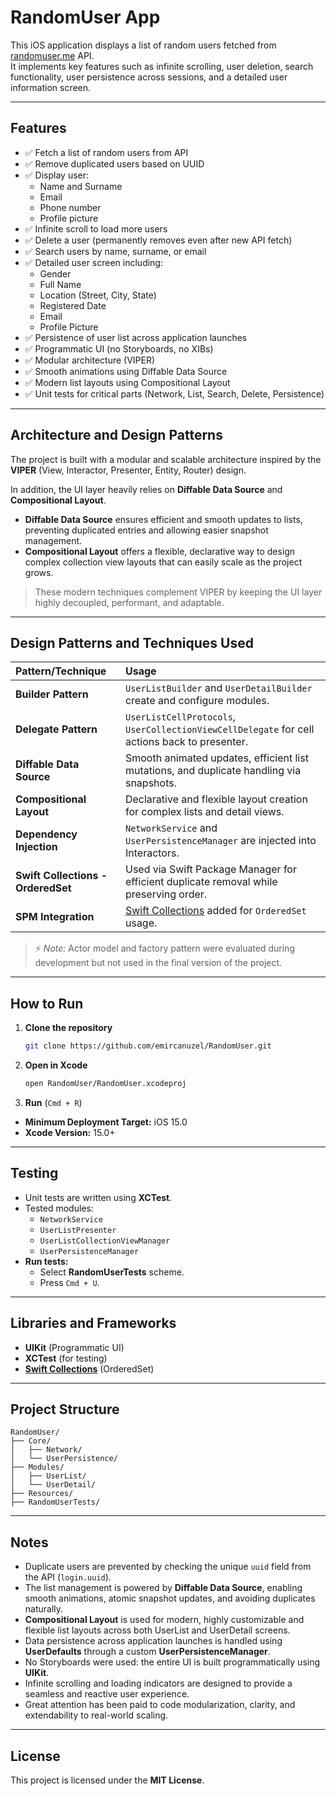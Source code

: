 # RandomUser App

This iOS application displays a list of random users fetched from [randomuser.me](https://randomuser.me) API.  
It implements key features such as infinite scrolling, user deletion, search functionality, user persistence across sessions, and a detailed user information screen.

---

## Features

- ✅ Fetch a list of random users from API  
- ✅ Remove duplicated users based on UUID  
- ✅ Display user:  
  - Name and Surname  
  - Email  
  - Phone number  
  - Profile picture  
- ✅ Infinite scroll to load more users  
- ✅ Delete a user (permanently removes even after new API fetch)  
- ✅ Search users by name, surname, or email  
- ✅ Detailed user screen including:  
  - Gender  
  - Full Name  
  - Location (Street, City, State)  
  - Registered Date  
  - Email  
  - Profile Picture  
- ✅ Persistence of user list across application launches  
- ✅ Programmatic UI (no Storyboards, no XIBs)  
- ✅ Modular architecture (VIPER)  
- ✅ Smooth animations using Diffable Data Source  
- ✅ Modern list layouts using Compositional Layout  
- ✅ Unit tests for critical parts (Network, List, Search, Delete, Persistence)

---

## Architecture and Design Patterns

The project is built with a modular and scalable architecture inspired by the **VIPER** (View, Interactor, Presenter, Entity, Router) design.

In addition, the UI layer heavily relies on **Diffable Data Source** and **Compositional Layout**.  
- **Diffable Data Source** ensures efficient and smooth updates to lists, preventing duplicated entries and allowing easier snapshot management.  
- **Compositional Layout** offers a flexible, declarative way to design complex collection view layouts that can easily scale as the project grows.

> These modern techniques complement VIPER by keeping the UI layer highly decoupled, performant, and adaptable.

---

## Design Patterns and Techniques Used

| Pattern/Technique               | Usage                                                                 |
|:---------------------------------|:---------------------------------------------------------------------|
| **Builder Pattern**             | `UserListBuilder` and `UserDetailBuilder` create and configure modules. |
| **Delegate Pattern**            | `UserListCellProtocols`, `UserCollectionViewCellDelegate` for cell actions back to presenter. |
| **Diffable Data Source**        | Smooth animated updates, efficient list mutations, and duplicate handling via snapshots. |
| **Compositional Layout**        | Declarative and flexible layout creation for complex lists and detail views. |
| **Dependency Injection**        | `NetworkService` and `UserPersistenceManager` are injected into Interactors. |
| **Swift Collections - OrderedSet** | Used via Swift Package Manager for efficient duplicate removal while preserving order. |
| **SPM Integration**             | [Swift Collections](https://github.com/apple/swift-collections) added for `OrderedSet` usage. |

> ⚡ *Note:* Actor model and factory pattern were evaluated during development but not used in the final version of the project.

---

## How to Run

1. **Clone the repository**  
   ```bash
   git clone https://github.com/emircanuzel/RandomUser.git
   ```
2. **Open in Xcode**  
   ```bash
   open RandomUser/RandomUser.xcodeproj
   ```
3. **Run** (`Cmd + R`)

- **Minimum Deployment Target:** iOS 15.0  
- **Xcode Version:** 15.0+

---

## Testing

- Unit tests are written using **XCTest**.  
- Tested modules:  
  - `NetworkService`  
  - `UserListPresenter`  
  - `UserListCollectionViewManager`  
  - `UserPersistenceManager`
- **Run tests:**  
  - Select **RandomUserTests** scheme.  
  - Press `Cmd + U`.

---

## Libraries and Frameworks

- **UIKit** (Programmatic UI) 
- **XCTest** (for testing)  
- **[Swift Collections](https://github.com/apple/swift-collections)** (OrderedSet)

---

## Project Structure

```
RandomUser/
├── Core/
│   ├── Network/
│   └── UserPersistence/
├── Modules/
│   ├── UserList/
│   └── UserDetail/
├── Resources/
├── RandomUserTests/
```

---

## Notes

- Duplicate users are prevented by checking the unique `uuid` field from the API (`login.uuid`).  
- The list management is powered by **Diffable Data Source**, enabling smooth animations, atomic snapshot updates, and avoiding duplicates naturally.  
- **Compositional Layout** is used for modern, highly customizable and flexible list layouts across both UserList and UserDetail screens.  
- Data persistence across application launches is handled using **UserDefaults** through a custom **UserPersistenceManager**.  
- No Storyboards were used: the entire UI is built programmatically using **UIKit**.
- Infinite scrolling and loading indicators are designed to provide a seamless and reactive user experience.
- Great attention has been paid to code modularization, clarity, and extendability to real-world scaling.

---

## License

This project is licensed under the **MIT License**.
